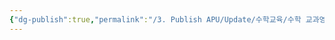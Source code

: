 ```yaml
---
{"dg-publish":true,"permalink":"/3. Publish APU/Update/수학교육/수학 교과영역/단원/순열과 조합/","noteIcon":"","created":"","updated":""}
---
```


